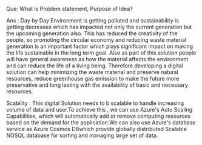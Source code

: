
Que: What is Problem statement, Purpose of Idea?


Ans : Day by Day Environment is getting polluted and sustainability is getting decreases which has impacted not only the current generation but the upcoming generation also. This has reduced the creativity of the people, so promoting the circular economy and reducing waste material generation is an important factor which plays significant impact on making the life sustainable in the long term goal. Also as part of this solution people will have general awareness as how the material affects the environment and can reduce the life of a living being. Therefore developing a digital solution can help minimizing the waste material and preserve natural resources, reduce greenhouse gas emission to make the future more preservative and long lasting with the availability of basic and necessary resources. 





Scability :
  This digital Solution needs to b scalable to handle increasing volume of data and user.To achieve this , we can use Azure's Auto Scaling Capabilities, which will automatically add or remove computing resources based on the demand for the application.We can also use Azure's database service as Azure Cosmos DBwhich provide globally distributed Scalable NOSQL database for sorting and managing large set of data.
